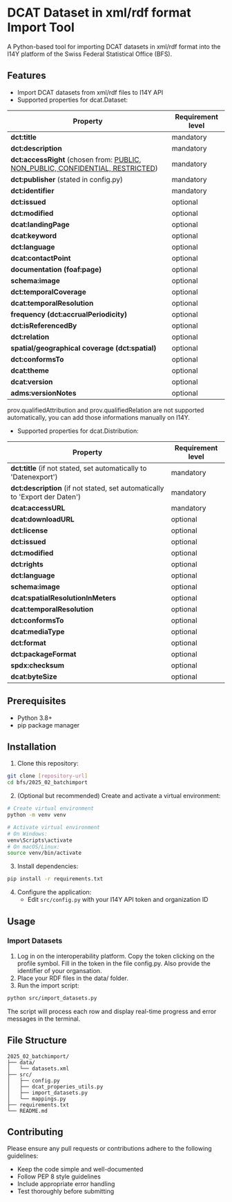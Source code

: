 # DCAT Dataset in xml/rdf format Import Tool

A Python-based tool for importing DCAT datasets in xml/rdf format into the I14Y platform of the Swiss Federal Statistical Office (BFS).

## Features
- Import DCAT datasets from xml/rdf files to I14Y API
- Supported properties for dcat.Dataset:
  
| Property | Requirement level | 
| ----| ---- | 
| __dct:title__ | mandatory |
| __dct:description__ | mandatory | 
| __dct:accessRight__ (chosen from:  [PUBLIC, NON_PUBLIC, CONFIDENTIAL, RESTRICTED](http://publications.europa.eu/resource/authority/access-right)) | mandatory | 
| __dct:publisher__ (stated in config.py) | mandatory |
| __dct:identifier__ | mandatory |
| __dct:issued__ | optional |
| __dct:modified__ | optional |
| __dcat:landingPage__ | optional |
| __dcat:keyword__ | optional |
| __dct:language__ | optional |
| __dcat:contactPoint__ | optional |
| __documentation (foaf:page)__ | optional |
| __schema:image__ | optional |
| __dct:temporalCoverage__ | optional |
| __dcat:temporalResolution__ | optional |
| __frequency (dct:accrualPeriodicity)__ | optional |
| __dct:isReferencedBy__ | optional |
| __dct:relation__ | optional |
| __spatial/geographical coverage (dct:spatial)__ | optional |
| __dct:conformsTo__ | optional |
| __dcat:theme__ | optional |
| __dcat:version__ | optional |
| __adms:versionNotes__ | optional |


prov.qualifiedAttribution and prov.qualifiedRelation are not supported automatically, you can add those informations manually on I14Y. 

- Supported properties for dcat.Distribution:
  
| Property | Requirement level | 
| ----| ---- | 
| __dct:title__ (if not stated, set automatically to 'Datenexport') | mandatory |
| __dct:description__ (if not stated, set automatically to 'Export der Daten') | mandatory |
| __dcat:accessURL__ | mandatory |
| __dcat:downloadURL__ | optional |
| __dct:license__ |optional |
| __dct:issued__ | optional |
| __dct:modified__ | optional |
| __dct:rights__ | optional |
| __dct:language__ | optional |
| __schema:image__ | optional |
| __dcat:spatialResolutionInMeters__ | optional |
| __dcat:temporalResolution__ | optional | |
| __dct:conformsTo__ | optional |
| __dcat:mediaType__ | optional |
| __dct:format__ | optional |
| __dct:packageFormat__ | optional |
| __spdx:checksum__ | optional |
| __dcat:byteSize__ | optional |

## Prerequisites

- Python 3.8+
- pip package manager

## Installation

1. Clone this repository:
```bash
git clone [repository-url]
cd bfs/2025_02_batchimport
```

2. (Optional but recommended) Create and activate a virtual environment:
```bash
# Create virtual environment
python -m venv venv

# Activate virtual environment
# On Windows:
venv\Scripts\activate
# On macOS/Linux:
source venv/bin/activate
```

3. Install dependencies:
```bash
pip install -r requirements.txt
```

4. Configure the application:
   - Edit `src/config.py` with your I14Y API token and organization ID

## Usage

### Import Datasets

1. Log in on the interoperability platform. Copy the token clicking on the profile symbol. Fill in the token in the file config.py. Also provide the identifier of your organsation.
2. Place your RDF files in the data/ folder.
3. Run the import script:

```bash
python src/import_datasets.py
```

The script will process each row and display real-time progress and error messages in the terminal.

## File Structure

```
2025_02_batchimport/
├── data/
│   └── datasets.xml
├── src/
│   ├── config.py
│   ├── dcat_properies_utils.py
│   ├── import_datasets.py
│   └── mappings.py
├── requirements.txt
└── README.md
```

## Contributing

Please ensure any pull requests or contributions adhere to the following guidelines:
- Keep the code simple and well-documented
- Follow PEP 8 style guidelines
- Include appropriate error handling
- Test thoroughly before submitting
